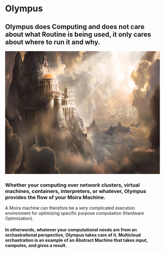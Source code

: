# Olympus
## Olympus does Computing and does not care about what Routine is being used, it only cares about where to run it and why.

<img src="https://github.com/ItsZeusBro/Olympus/blob/bb444eb8480a595b3feb979c4eb999a39655aff1/Olympus.png" height="400" width="600">

### Whether your computing over network clusters, virtual machines, containers, interpreters, or whatever, Olympus provides the flow of your Moira Machine.
A Moira machine can therefore be a very complicated execution environment for optimizing specific purpose computation (Hardware Optimization).

#### In otherwords, whatever your computational needs are from an orchastrational perspective, Olympus takes care of it. Multicloud orchastration is an example of an Abstract Machine that takes input, computes, and gives a result.
